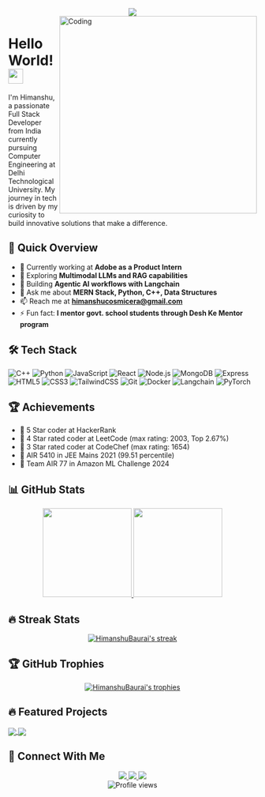<div align="center">
  <img src="https://readme-typing-svg.herokuapp.com/?lines=Welcome+to+my+GitHub!;I'm+Himanshu+Baurai;Full+Stack+Developer;AI+and+ML+Enthusiast&center=true&width=380&height=45&color=f75c7e&vCenter=true&size=22">
</div>

<img align="right" alt="Coding" width="400" src="https://cdn.dribbble.com/users/1162077/screenshots/3848914/programmer.gif">

# Hello World! <img src="https://raw.githubusercontent.com/MartinHeinz/MartinHeinz/master/wave.gif" width="30px" height="30px">

I'm Himanshu, a passionate Full Stack Developer from India currently pursuing Computer Engineering at Delhi Technological University. My journey in tech is driven by my curiosity to build innovative solutions that make a difference.

## 🚀 Quick Overview

- 🔭 Currently working at **Adobe as a Product Intern**
- 🧠 Exploring **Multimodal LLMs and RAG capabilities**
- 🌱 Building **Agentic AI workflows with Langchain**
- 💬 Ask me about **MERN Stack, Python, C++, Data Structures**
- 📫 Reach me at **himanshucosmicera@gmail.com**
- ⚡ Fun fact: **I mentor govt. school students through Desh Ke Mentor program**

## 🛠️ Tech Stack

![C++](https://img.shields.io/badge/C++-00599C?style=for-the-badge&logo=cplusplus&logoColor=white)
![Python](https://img.shields.io/badge/Python-3776AB?style=for-the-badge&logo=python&logoColor=white)
![JavaScript](https://img.shields.io/badge/JavaScript-F7DF1E?style=for-the-badge&logo=javascript&logoColor=black)
![React](https://img.shields.io/badge/React-61DAFB?style=for-the-badge&logo=react&logoColor=black)
![Node.js](https://img.shields.io/badge/Node.js-339933?style=for-the-badge&logo=nodedotjs&logoColor=white)
![MongoDB](https://img.shields.io/badge/MongoDB-47A248?style=for-the-badge&logo=mongodb&logoColor=white)
![Express](https://img.shields.io/badge/Express-000000?style=for-the-badge&logo=express&logoColor=white)
![HTML5](https://img.shields.io/badge/HTML5-E34F26?style=for-the-badge&logo=html5&logoColor=white)
![CSS3](https://img.shields.io/badge/CSS3-1572B6?style=for-the-badge&logo=css3&logoColor=white)
![TailwindCSS](https://img.shields.io/badge/Tailwind_CSS-38B2AC?style=for-the-badge&logo=tailwind-css&logoColor=white)
![Git](https://img.shields.io/badge/Git-F05032?style=for-the-badge&logo=git&logoColor=white)
![Docker](https://img.shields.io/badge/Docker-2496ED?style=for-the-badge&logo=docker&logoColor=white)
![Langchain](https://img.shields.io/badge/Langchain-000000?style=for-the-badge&logo=chainlink&logoColor=white)
![PyTorch](https://img.shields.io/badge/PyTorch-EE4C2C?style=for-the-badge&logo=pytorch&logoColor=white)

## 🏆 Achievements

- 🌟 5 Star coder at HackerRank
- 🌟 4 Star rated coder at LeetCode (max rating: 2003, Top 2.67%)
- 🌟 3 Star rated coder at CodeChef (max rating: 1654)
- 🎯 AIR 5410 in JEE Mains 2021 (99.51 percentile)
- 🏅 Team AIR 77 in Amazon ML Challenge 2024

## 📊 GitHub Stats

<div align="center">
  <a href="https://github.com/HimanshuBaurai">
    <img height="180em" src="https://github-readme-stats.vercel.app/api?username=HimanshuBaurai&show_icons=true&theme=tokyonight&include_all_commits=true&count_private=true"/>
  </a>
  <a href="https://github.com/HimanshuBaurai">
    <img height="180em" src="https://github-readme-stats.vercel.app/api/top-langs/?username=HimanshuBaurai&layout=compact&langs_count=8&theme=tokyonight"/>
  </a>
</div>

## 🔥 Streak Stats

<div align="center">
  <a href="https://github.com/HimanshuBaurai">
    <img src="https://github-readme-streak-stats.herokuapp.com/?user=HimanshuBaurai&theme=tokyonight" alt="HimanshuBaurai's streak"/>
  </a>
</div>

## 🏆 GitHub Trophies

<div align="center">
  <a href="https://github.com/HimanshuBaurai">
    <img src="https://github-profile-trophy.vercel.app/?username=HimanshuBaurai&theme=nord&column=7" alt="HimanshuBaurai's trophies"/>
  </a>
</div>

## 🔥 Featured Projects

<a href="https://github.com/HimanshuBaurai/NexusAI">
  <img align="center" src="https://github-readme-stats.vercel.app/api/pin/?username=HimanshuBaurai&repo=NexusAI&theme=tokyonight" />
</a>
<a href="https://github.com/HimanshuBaurai/KnowledgeFlow">
  <img align="center" src="https://github-readme-stats.vercel.app/api/pin/?username=HimanshuBaurai&repo=KnowledgeFlow&theme=tokyonight" />
</a>

## 🔗 Connect With Me

<div align="center">
  <a href="https://www.linkedin.com/in/himanshu-baurai-283b4022a" target="_blank">
    <img src="https://img.shields.io/badge/LinkedIn-0077B5?style=for-the-badge&logo=linkedin&logoColor=white" target="_blank">
  </a>
  <a href="mailto:himanshucosmicera@gmail.com">
    <img src="https://img.shields.io/badge/Gmail-D14836?style=for-the-badge&logo=gmail&logoColor=white" target="_blank">
  </a>
  <a href="https://www.instagram.com/himanshu_baurai" target="_blank">
    <img src="https://img.shields.io/badge/Instagram-E4405F?style=for-the-badge&logo=instagram&logoColor=white" target="_blank">
  </a>
</div>

<div align="center">
  <img src="https://komarev.com/ghpvc/?username=HimanshuBaurai&color=blueviolet&style=for-the-badge" alt="Profile views">
</div>



<!---
HimanshuBaurai/HimanshuBaurai is a ✨ special ✨ repository because its `README.md` (this file) appears on your GitHub profile.
You can click the Preview link to take a look at your changes.
--->
